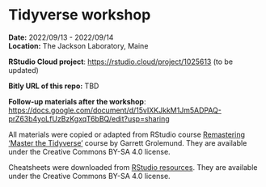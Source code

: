 # Tidyverse workshop

**Date:** 2022/09/13 - 2022/09/14  
**Location:** The Jackson Laboratory, Maine

**RStudio Cloud project**: https://rstudio.cloud/project/1025613 (to be updated)

**Bitly URL of this repo:** TBD  

**Follow-up materials after the workshop**: https://docs.google.com/document/d/15vIXKJkkM1Jm5ADPAQ-prZ63b4yoLfUzBzKgxqT6bBQ/edit?usp=sharing  

All materials were copied or adapted from RStudio course [Remastering ‘Master the Tidyverse’](https://education.rstudio.com/blog/2019/09/remaster-tidyverse/) course by Garrett Grolemund. They are available under the Creative Commons BY-SA 4.0 license.

Cheatsheets were downloaded from [RStudio resources](https://www.rstudio.com/resources/cheatsheets/). They are available under the Creative Commons BY-SA 4.0 license.
